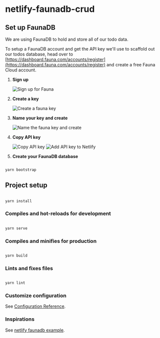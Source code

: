 # netlify-faunadb-crud

## Set up FaunaDB

We are using FaunaDB to hold and store all of our todo data.

To setup a FaunaDB account and get the API key we'll use to scaffold out our todos database, head over to [https://dashboard.fauna.com/accounts/register](https://dashboard.fauna.com/accounts/register) and create a free Fauna Cloud account.

1. **Sign up**

   ![Sign up for Fauna](https://user-images.githubusercontent.com/11061584/81500036-bde4de80-92cf-11ea-8c77-226ef12b5bf5.png)

2. **Create a key**

   ![Create a fauna key](https://user-images.githubusercontent.com/11061584/81500040-c1786580-92cf-11ea-8cb4-0f176c00d1b3.png)

3. **Name your key and create**

   ![Name the fauna key and create](https://user-images.githubusercontent.com/11061584/81500041-c1786580-92cf-11ea-9e7a-647d3d3391d2.png)

4. **Copy API key**

   ![Copy API key](https://user-images.githubusercontent.com/11061584/81500042-c1786580-92cf-11ea-9053-3379deae0daf.png)
   ![Add API key to Netlify](https://user-images.githubusercontent.com/11061584/81500227-0e107080-92d1-11ea-8607-cfbedb6afa52.png)

5. **Create your FaunaDB database**

```bash

yarn bootstrap

```

## Project setup

```bash

yarn install

```

### Compiles and hot-reloads for development

```bash

yarn serve

```

### Compiles and minifies for production

```bash

yarn build

```

### Lints and fixes files

```bash

yarn lint

```

### Customize configuration

See [Configuration Reference](https://cli.vuejs.org/config/).

### Inspirations

See [netlify faunadb example](https://github.com/netlify/netlify-faunadb-example).
